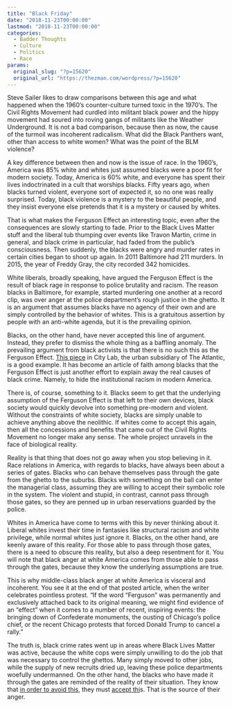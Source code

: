 ```yaml
---
title: "Black Friday"
date: "2018-11-23T00:00:00"
lastmod: "2018-11-23T00:00:00"
categories:
  - Badder Thoughts
  - Culture
  - Politics
  - Race
params:
  original_slug: "?p=15620"
  original_url: "https://thezman.com/wordpress/?p=15620"
---
```


Steve Sailer likes to draw comparisons between this age and what
happened when the 1960’s counter-culture turned toxic in the 1970’s. The
Civil Rights Movement had curdled into militant black power and the
hippy movement had soured into roving gangs of militants like the
Weather Underground. It is not a bad comparison, because then as now,
the cause of the turmoil was incoherent radicalism. What did the Black
Panthers want, other than access to white women? What was the point of
the BLM violence?

A key difference between then and now is the issue of race. In the
1960’s, America was 85% white and whites just assumed blacks were a poor
fit for modern society. Today, America is 60% white, and everyone has
spent their lives indoctrinated in a cult that worships blacks. Fifty
years ago, when blacks turned violent, everyone sort of expected it, so
no one was really surprised. Today, black violence is a mystery to the
beautiful people, and they insist everyone else pretends that it is a
mystery or caused by whites.

That is what makes the Ferguson Effect an interesting topic, even after
the consequences are slowly starting to fade. Prior to the Black Lives
Matter stuff and the liberal tub thumping over events like Travon
Martin, crime in general, and black crime in particular, had faded from
the public’s consciousness. Then suddenly, the blacks were angry and
murder rates in certain cities began to shoot up again. In 2011
Baltimore had 211 murders. In 2015, the year of Freddy Gray, the city
recorded 342 homicides.

White liberals, broadly speaking, have argued the Ferguson Effect is the
result of black rage in response to police brutality and racism. The
reason blacks in Baltimore, for example, started murdering one another
at a record clip, was over anger at the police department’s rough
justice in the ghetto. It is an argument that assumes blacks have no
agency of their own and are simply controlled by the behavior of whites.
This is a gratuitous assertion by people with an anti-white agenda, but
it is the prevailing opinion.

Blacks, on the other hand, have never accepted this line of argument.
Instead, they prefer to dismiss the whole thing as a baffling anomaly.
The prevailing argument from black activists is that there is no such
this as the Ferguson Effect. [This
piece](https://www.citylab.com/equity/2016/03/study-there-has-been-no-ferguson-effect-in-baltimore/473781/)
in City Lab, the urban subsidiary of The Atlantic, is a good example. It
has become an article of faith among blacks that the Ferguson Effect is
just another effort to explain away the real causes of black crime.
Namely, to hide the institutional racism in modern America.

There is, of course, something to it. Blacks seem to get that the
underlying assumption of the Ferguson Effect is that left to their own
devices, black society would quickly devolve into something pre-modern
and violent. Without the constraints of white society, blacks are simply
unable to achieve anything above the neolithic. If whites come to accept
this again, then all the concessions and benefits that came out of the
Civil Rights Movement no longer make any sense. The whole project
unravels in the face of biological reality.

Reality is that thing that does not go away when you stop believing in
it. Race relations in America, with regards to blacks, have always been
about a series of gates. Blacks who can behave themselves pass through
the gate from the ghetto to the suburbs. Blacks with something on the
ball can enter the managerial class, assuming they are willing to accept
their symbolic role in the system. The violent and stupid, in contrast,
cannot pass through those gates, so they are penned up in urban
reservations guarded by the police.

Whites in America have come to terms with this by never thinking about
it. Liberal whites invest their time in fantasies like structural racism
and white privilege, while normal whites just ignore it. Blacks, on the
other hand, are keenly aware of this reality. For those able to pass
through those gates, there is a need to obscure this reality, but also a
deep resentment for it. You will note that black anger at white America
comes from those able to pass through the gates, because they know the
underlying assumptions are true.

This is why middle-class black anger at white America is visceral and
incoherent. You see it at the end of that posted article, when the
writer celebrates pointless protest. “If the word “Ferguson” was
permanently and exclusively attached back to its original meaning, we
might find evidence of an “effect” when it comes to a number of recent,
inspiring events: the bringing down of Confederate monuments, the
ousting of Chicago’s police chief, or the recent Chicago protests that
forced Donald Trump to cancel a rally.”

The truth is, black crime rates went up in areas where Black Lives
Matter was active, because the white cops were simply unwilling to do
the job that was necessary to control the ghettos. Many simply moved to
other jobs, while the supply of new recruits dried up, leaving these
police departments woefully undermanned. On the other hand, the blacks
who have made it through the gates are reminded of the reality of their
situation. They know that [in order to avoid
this](https://www.youtube.com/watch?v=WufKsOhkTL8), they must [accept
thi](https://www.youtube.com/watch?v=P7kMaapYJTw)s. That is the source
of their anger.
